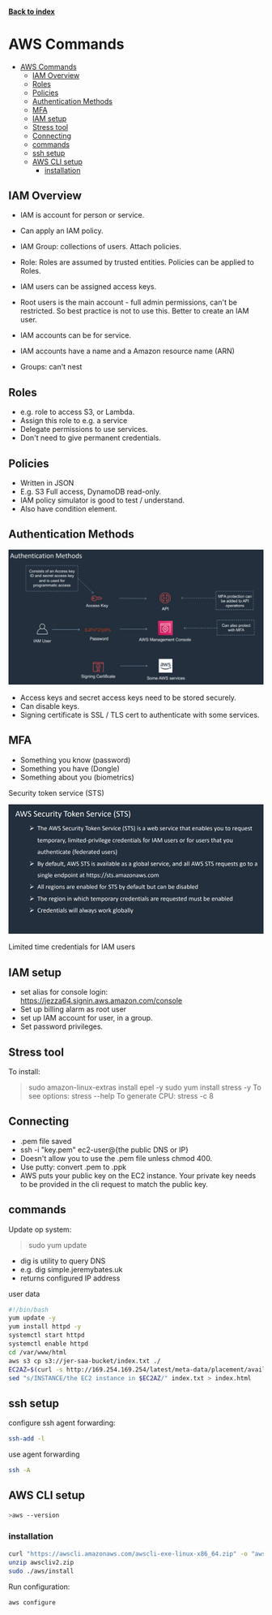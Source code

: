 <LINK href="jb1.css" rel="stylesheet" type="text/css">

#### [Back to index](index.html)

# AWS Commands

- [AWS Commands](#aws-commands)
  - [IAM Overview](#iam-overview)
  - [Roles](#roles)
  - [Policies](#policies)
  - [Authentication Methods](#authentication-methods)
  - [MFA](#mfa)
  - [IAM setup](#iam-setup)
  - [Stress tool](#stress-tool)
  - [Connecting](#connecting)
  - [commands](#commands)
  - [ssh setup](#ssh-setup)
  - [AWS CLI setup](#aws-cli-setup)
    - [installation](#installation)

## IAM Overview

- IAM is account for person or service.
- Can apply an IAM policy.
- IAM Group: collections of users. Attach policies.
- Role: Roles are assumed by trusted entities. Policies can be applied to Roles.

- IAM users can be assigned access keys.
- Root users is the main account - full admin permissions, can't be restricted. So best practice is not to use this. Better to create an IAM user.

- IAM accounts can be for service.
- IAM accounts have a name and a Amazon resource name (ARN)

- Groups: can't nest

## Roles

- e.g. role to access S3, or Lambda.
- Assign this role to e.g. a service
- Delegate permissions to use services.
- Don't need to give permanent credentials.

## Policies

- Written in JSON
- E.g. S3 Full access, DynamoDB read-only.
- IAM policy simulator is good to test / understand.
- Also have condition element.

## Authentication Methods

![](jbnotes_images/AWS_SAA-C02_setup_2020-11-20-17-26-10.png)

- Access keys and secret access keys need to be stored securely.
- Can disable keys.
- Signing certificate is SSL / TLS cert to authenticate with some services.

## MFA

- Something you know (password)
- Something you have (Dongle)
- Something about you (biometrics)

Security token service (STS)

![](jbnotes_images/AWS_SAA-C02_setup_2020-11-20-17-33-11.png)

Limited time credentials for IAM users

## IAM setup

- set alias for console login:  https://jezza64.signin.aws.amazon.com/console
- Set up billing alarm as root user
- set up IAM account for user, in a group.
- Set password privileges.

## Stress tool

To install:
> sudo amazon-linux-extras install epel -y
> sudo yum install stress -y
To see options:
> stress --help
To generate CPU:
> stress -c 8

## Connecting

- .pem file saved
- ssh -i "key.pem" ec2-user@{the public DNS or IP}
- Doesn't allow you to use the .pem file unless chmod 400.
- Use putty: convert .pem to .ppk
- AWS puts your public key on the EC2 instance. Your private key needs to be provided in the cli request to match the public key.

## commands

Update op system:
>sudo yum update

- dig is utility to query DNS
- e.g. dig simple.jeremybates.uk
- returns configured IP address

user data

```bash
#!/bin/bash
yum update -y
yum install httpd -y
systemctl start httpd
systemctl enable httpd
cd /var/www/html
aws s3 cp s3://jer-saa-bucket/index.txt ./
EC2AZ=$(curl -s http://169.254.169.254/latest/meta-data/placement/availability-zone) 
sed "s/INSTANCE/the EC2 instance in $EC2AZ/" index.txt > index.html
```

## ssh setup

configure ssh agent forwarding:

```bash
ssh-add -l
```

use agent forwarding

```bash
ssh -A
```

## AWS CLI setup

```bash
>aws --version
```

### installation

```bash
curl "https://awscli.amazonaws.com/awscli-exe-linux-x86_64.zip" -o "awscliv2.zip"
unzip awscliv2.zip
sudo ./aws/install
```

Run configuration:

```bash
aws configure
```
